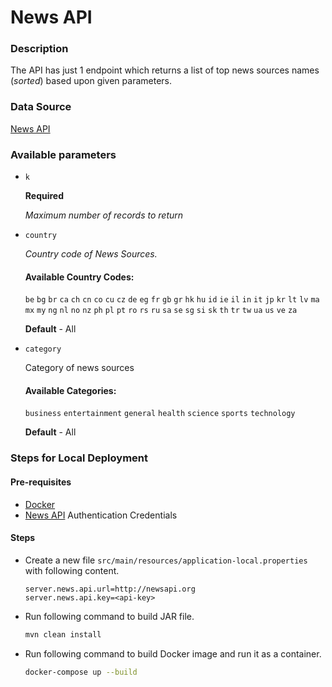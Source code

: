 # News API

### Description

The API has just 1 endpoint which returns a list of top news sources names (_sorted_) based upon given parameters.

### Data Source

[News API](http://news-api.org)

### Available parameters

-   `k`

    **Required**

    _Maximum number of records to return_

-   `country`

    _Country code of News Sources._

    #### Available Country Codes:

    `be` `bg` `br` `ca` `ch` `cn` `co` `cu` `cz` `de` `eg` `fr` `gb` `gr` `hk` `hu` `id` `ie` `il` `in` `it` `jp` `kr` `lt` `lv` `ma` `mx` `my` `ng` `nl` `no` `nz` `ph` `pl` `pt` `ro` `rs` `ru` `sa` `se` `sg` `si` `sk` `th` `tr` `tw` `ua` `us` `ve` `za`

    **Default** - All

*   `category`

    Category of news sources

    #### Available Categories:

    `business` `entertainment` `general` `health` `science` `sports` `technology`

    **Default** - All

### Steps for Local Deployment

#### Pre-requisites

-   [Docker](https://www.docker.com)
-   [News API](http://news-api.org) Authentication Credentials

#### Steps

-   Create a new file `src/main/resources/application-local.properties` with following content.

    ```properties
    server.news.api.url=http://newsapi.org
    server.news.api.key=<api-key>
    ```

-   Run following command to build JAR file.

    ```bash
    mvn clean install
    ```

-   Run following command to build Docker image and run it as a container.

    ```bash
    docker-compose up --build
    ```
